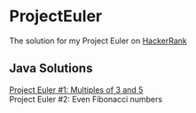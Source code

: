 # ProjectEuler
The solution for my Project Euler on [HackerRank](https://www.hackerrank.com/strait_viola)

## Java Solutions
[Project Euler #1: Multiples of 3 and 5](https://github.com/snufflesrea/ProjectEuler/blob/master/%231.java)
</br>Project Euler #2: Even Fibonacci numbers
